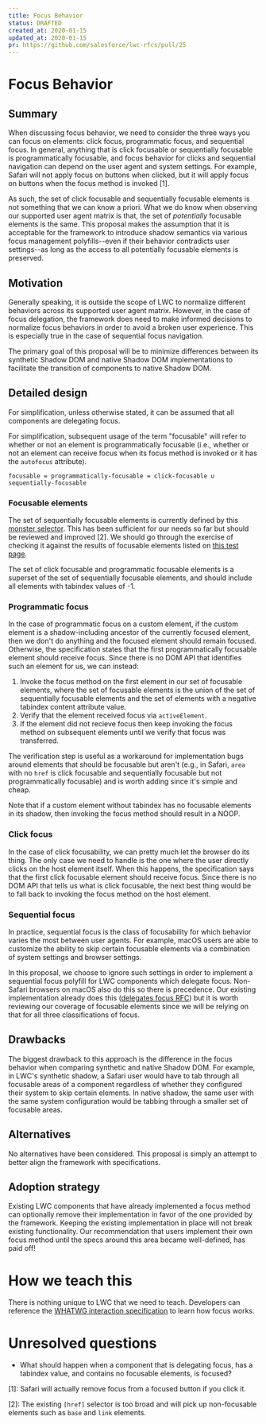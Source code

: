 ```yaml
---
title: Focus Behavior
status: DRAFTED
created_at: 2020-01-15
updated_at: 2020-01-15
pr: https://github.com/salesforce/lwc-rfcs/pull/25
---
```


# Focus Behavior

## Summary

When discussing focus behavior, we need to consider the three ways you can
focus on elements: click focus, programmatic focus, and sequential focus. In
general, anything that is click focusable or sequentially focusable is
programmatically focusable, and focus behavior for clicks and sequential
navigation can depend on the user agent and system settings. For example,
Safari will not apply focus on buttons when clicked, but it will apply focus on
buttons when the focus method is invoked [1].

As such, the set of click focusable and sequentially focusable elements is not
something that we can know a priori. What we do know when observing our
supported user agent matrix is that, the set of _potentially_ focusable
elements is the same. This proposal makes the assumption that it is acceptable
for the framework to introduce shadow semantics via various focus management
polyfills--even if their behavior contradicts user settings--as long as the
access to all potentially focusable elements is preserved.

## Motivation

Generally speaking, it is outside the scope of LWC to normalize different
behaviors across its supported user agent matrix. However, in the case of focus
delegation, the framework does need to make informed decisions to normalize
focus behaviors in order to avoid a broken user experience. This is especially
true in the case of sequential focus navigation.

The primary goal of this proposal will be to minimize differences between its
synthetic Shadow DOM and native Shadow DOM implementations to facilitate the
transition of components to native Shadow DOM.

## Detailed design

For simplification, unless otherwise stated, it can be assumed that all
components are delegating focus.

For simplification, subsequent usage of the term "focusable" will refer to
whether or not an element is programmatically focusable (i.e., whether or not
an element can receive focus when its focus method is invoked or it has the
`autofocus` attribute).

```
focusable = programmatically-focusable = click-focusable ∪ sequentially-focusable
```

### Focusable elements

The set of sequentially focusable elements is currently defined by this
[monster selector]. This has been sufficient for our needs so far but should be
reviewed and improved [2]. We should go through the exercise of checking it
against the results of focusable elements listed on [this test
page](https://boom-bath.glitch.me/tabindex.html).

The set of click focusable and programmatic focusable elements is a superset of
the set of sequentially focusable elements, and should include all elements
with tabindex values of -1.

### Programmatic focus

In the case of programmatic focus on a custom element, if the custom element is
a shadow-including ancestor of the currently focused element, then we don't do
anything and the focused element should remain focused. Otherwise, the
specification states that the first programmatically focusable element should
receive focus. Since there is no DOM API that identifies such an element for
us, we can instead:

1. Invoke the focus method on the first element in our set of focusable
   elements, where the set of focusable elements is the union of the set of
   sequentially focusable elements and the set of elements with a negative
   tabindex content attribute value.
1. Verify that the element received focus via `activeElement`.
1. If the element did not recieve focus then keep invoking the focus method on
   subsequent elements until we verify that focus was transferred.

The verification step is useful as a workaround for implementation bugs around
elements that should be focusable but aren't (e.g., in Safari, `area` with no
`href` is click focusable and sequentially focusable but not programmatically
focusable) and is worth adding since it's simple and cheap.

Note that if a custom element without tabindex has no focusable elements in its
shadow, then invoking the focus method should result in a NOOP.

### Click focus

In the case of click focusability, we can pretty much let the browser do its
thing. The only case we need to handle is the one where the user directly
clicks on the host element itself. When this happens, the specification says
that the first click focusable element should receive focus. Since there is no
DOM API that tells us what is click focusable, the next best thing would be to
fall back to invoking the focus method on the host element.

### Sequential focus

In practice, sequential focus is the class of focusability for which behavior
varies the most between user agents. For example, macOS users are able to
customize the ability to skip certain focusable elements via a combination of
system settings and browser settings.

In this proposal, we choose to ignore such settings in order to implement a
sequential focus polyfill for LWC components which delegate focus. Non-Safari
browsers on macOS also do this so there is precedence. Our existing
implementation already does this ([delegates focus
RFC](0106-delegates-focus.md)) but it is worth reviewing our coverage of
focusable elements since we will be relying on that for all three
classifications of focus.

## Drawbacks

The biggest drawback to this approach is the difference in the focus behavior
when comparing synthetic and native Shadow DOM. For example, in LWC's synthetic
shadow, a Safari user would have to tab through all focusable areas of a
component regardless of whether they configured their system to skip certain
elements. In native shadow, the same user with the same system configuration
would be tabbing through a smaller set of focusable areas.

## Alternatives

No alternatives have been considered. This proposal is simply an attempt to
better align the framework with specifications.

## Adoption strategy

Existing LWC components that have already implemented a focus method can
optionally remove their implementation in favor of the one provided by the
framework. Keeping the existing implementation in place will not break existing
functionality. Our recommendation that users implement their own focus method
until the specs around this area became well-defined, has paid off!

# How we teach this

There is nothing unique to LWC that we need to teach. Developers can reference
the [WHATWG interaction specification] to learn how focus works.

# Unresolved questions

- What should happen when a component that is delegating focus, has a tabindex
  value, and contains no focusable elements, is focused?


[monster selector]: https://github.com/salesforce/lwc/blob/dec08b50c02cc69141c1833db9406b9d66ce8c1b/packages/%40lwc/synthetic-shadow/src/faux-shadow/focus.ts#L48-L58
[WHATWG interaction specification]: https://html.spec.whatwg.org/multipage/interaction.html


[1]: Safari will actually remove focus from a focused button if you click it.

[2]: The existing `[href]` selector is too broad and will pick up non-focusable elements such as `base` and `link` elements.
